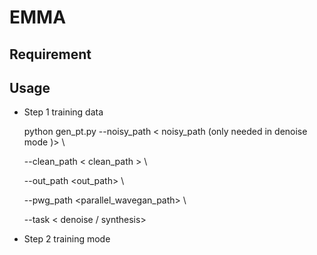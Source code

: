 # EMMA
## Requirement
## Usage

* Step 1 training data

    python gen_pt.py --noisy_path < noisy_path (only needed in denoise mode )> \
    
    --clean_path < clean_path > \
    
    --out_path <out_path> \
    
    --pwg_path <parallel_wavegan_path> \
    
    --task < denoise / synthesis>

* Step 2 training mode
